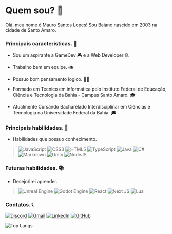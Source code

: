 # Quem sou? 🎈
Olá, meu nome é Mauro Santos Lopes! Sou Baiano nascido em 2003 na cidade de Santo Amaro. 

### Principais caracteristicas. 🎨
- Sou um aspirante a GameDev 🎮 e a Web Developer 🌐.

- Trabalho bem em equipe. 👪

- Possuo bom pensamento logico. 👩‍💻

- Formado em Tecnico em informatica pelo Instituto Federal de Educação, Ciência e Tecnologia da Bahia - Campus Santo Amaro. 🎓

- Atualmente Cursando Bacharelado Interdisciplinar em Ciências e Tecnologia na Universidade Federal da Bahia. 🎓

### Principais habilidades. 🧾
- Habilidades que possuo conhecimento.
>![JavaScript](https://img.shields.io/badge/JavaScript-000?style=for-the-badge&logo=javascript)
![CSS3](https://img.shields.io/badge/css3-%231572B6.svg?style=for-the-badge&logo=css3&logoColor=white)
![HTML5](https://img.shields.io/badge/html5-%23E34F26.svg?style=for-the-badge&logo=html5&logoColor=white)
![TypeScript](https://img.shields.io/badge/TypeScript-000?style=for-the-badge&logo=typescript)
![Java](https://img.shields.io/badge/java-%23ED8B00.svg?style=for-the-badge&logo=openjdk&logoColor=white)
![C#](https://img.shields.io/badge/c%23-%23239120.svg?style=for-the-badge&logo=c-sharp&logoColor=white)
![Markdown](https://img.shields.io/badge/markdown-%23000000.svg?style=for-the-badge&logo=markdown&logoColor=white)
![Unity](https://img.shields.io/badge/unity-%23000000.svg?style=for-the-badge&logo=unity&logoColor=white)
![NodeJS](https://img.shields.io/badge/node.js-6DA55F?style=for-the-badge&logo=node.js&logoColor=white)

### Futuras habilidades. 📚
- Desejo/Irei aprender.
> ![Unreal Engine](https://img.shields.io/badge/unrealengine-%23313131.svg?style=for-the-badge&logo=unrealengine&logoColor=white)
![Godot Engine](https://img.shields.io/badge/GODOT-%23FFFFFF.svg?style=for-the-badge&logo=godot-engine)
![React](https://img.shields.io/badge/react-%2320232a.svg?style=for-the-badge&logo=react&logoColor=%2361DAFB)
![Next JS](https://img.shields.io/badge/Next-black?style=for-the-badge&logo=next.js&logoColor=white)
![Lua](https://img.shields.io/badge/lua-%232C2D72.svg?style=for-the-badge&logo=lua&logoColor=white)

### Contatos. 📞

[![Discord](https://img.shields.io/badge/Discord-%235865F2.svg?style=for-the-badge&logo=discord&logoColor=white)](https://discord.gg/UBEKAH6MwA)
[![Gmail](https://img.shields.io/badge/Gmail-D14836?style=for-the-badge&logo=gmail&logoColor=white)](Mauro.slopes06@gmail.com)
[![LinkedIn](https://img.shields.io/badge/linkedin-%230077B5.svg?style=for-the-badge&logo=linkedin&logoColor=white)](https://www.linkedin.com/in/mauro-santos-lopes-011b3025b/)
[![GitHub](https://img.shields.io/badge/github-%23121011.svg?style=for-the-badge&logo=github&logoColor=white)](https://github.com/MauroSLopes)
[]()

![Top Langs](https://github-readme-stats-git-masterrstaa-rickstaa.vercel.app/api/top-langs/?username=MauroSLopes&bg_color=000&border_color=30A3DC&title_color=E94D5F&text_color=FFF)
